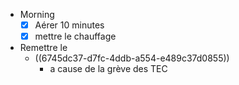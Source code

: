 - Morning
  * [x] Aérer 10 minutes
  * [x] mettre le chauffage <!-- pas besoin -->
- Remettre le
	- ((6745dc37-d7fc-4ddb-a554-e489c37d0855))
		- a cause de la grève des TEC